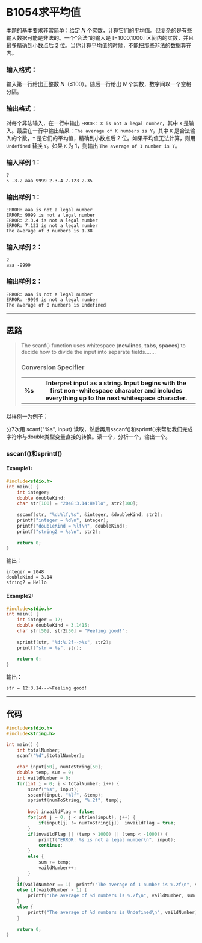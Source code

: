 # B1054求平均值

本题的基本要求非常简单：给定 *N* 个实数，计算它们的平均值。但复杂的是有些输入数据可能是非法的。一个“合法”的输入是 [−1000,1000] 区间内的实数，并且最多精确到小数点后 2 位。当你计算平均值的时候，不能把那些非法的数据算在内。

### 输入格式：

输入第一行给出正整数 *N*（≤100）。随后一行给出 *N* 个实数，数字间以一个空格分隔。

### 输出格式：

对每个非法输入，在一行中输出 `ERROR: X is not a legal number`，其中 `X` 是输入。最后在一行中输出结果：`The average of K numbers is Y`，其中 `K` 是合法输入的个数，`Y` 是它们的平均值，精确到小数点后 2 位。如果平均值无法计算，则用 `Undefined` 替换 `Y`。如果 `K` 为 1，则输出 `The average of 1 number is Y`。

### 输入样例 1：

```in
7
5 -3.2 aaa 9999 2.3.4 7.123 2.35   
```

### 输出样例 1：

```out
ERROR: aaa is not a legal number
ERROR: 9999 is not a legal number
ERROR: 2.3.4 is not a legal number
ERROR: 7.123 is not a legal number
The average of 3 numbers is 1.38 
```

### 输入样例 2：

```in
2
aaa -9999   
```

### 输出样例 2：

```out
ERROR: aaa is not a legal number
ERROR: -9999 is not a legal number
The average of 0 numbers is Undefined
```

---

## 思路

> The scanf() function uses whitespace (**newlines**, **tabs**, **spaces**) to decide how to divide the input into separate fields.......
>
> ### Conversion Specifier
>
> | %s   | Interpret input as a string. Input begins with the first non-whitespace character and includes everything up to the next whitespace character. |
> | ---- | ------------------------------------------------------------ |
> |      |                                                              |

以样例一为例子：

分7次用 scanf("%s", input) 读取，然后再用sscanf()和sprintf()来帮助我们完成字符串与double类型变量直接的转换。读一个，分析一个，输出一个。

### sscanf()和sprintf()

#### Example1:

```cpp
#include<stdio.h>
int main() {
    int integer;
    double doubleKind;
    char str[100] = "2048:3.14:Hello", str2[100];
    
    sscanf(str, "%d:%lf,%s", &integer, &doubleKind, str2);
    printf("integer = %d\n", integer);
    printf("doubleKind = %lf\n", doubleKind);
    printf("string2 = %s\n", str2);
    
    return 0;
}
```

输出：

```out
integer = 2048
doubleKind = 3.14
string2 = Hello
```



#### Example2:

```cpp
#include<stdio.h>
int main() {
    int integer = 12;
    double doubleKind = 3.1415;
    char str[50], str2[50] = "Feeling good!";
    
    sprintf(str, "%d:%.2f-->%s", str2);
    printf("str = %s", str);
    
    return 0;
}
```

输出：

```out
str = 12:3.14--->Feeling good!
```

---

## 代码

```cpp
#include<stdio.h>
#include<string.h>

int main() {
	int totalNumber;
	scanf("%d",&totalNumber);
	
	char input[50], numToString[50];
	double temp, sum = 0;
	int vaildNumber = 0;
	for(int i = 0; i < totalNumber; i++) {
		scanf("%s", input);
		sscanf(input, "%lf", &temp);
		sprintf(numToString, "%.2f", temp);
		
		bool invaildFlag = false;
		for(int j = 0; j < strlen(input); j++) {
			if(input[j] != numToString[j])	invaildFlag = true;
		}
		if(invaildFlag || (temp > 1000) || (temp < -1000)) {
			printf("ERROR: %s is not a legal number\n", input);
			continue;
		}
		else {
			sum += temp;
			vaildNumber++;
		}
	}
	if(vaildNumber == 1)  printf("The average of 1 number is %.2f\n", sum / vaildNumber);
	else if(vaildNumber > 1) {
		printf("The average of %d numbers is %.2f\n", vaildNumber, sum / vaildNumber);
	}
	else {
		printf("The average of %d numbers is Undefined\n", vaildNumber);
	}
	
	return 0;
}
```

